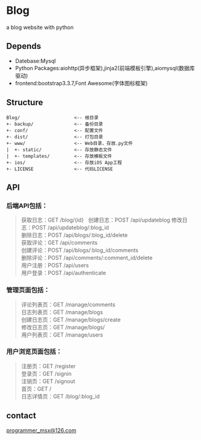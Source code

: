 # Blog #
  a blog website with python
   
## Depends ##   
  * Datebase:Mysql  
  * Python Packages:aiohttp(异步框架),jinja2(前端模板引擎),aiomysql(数据库驱动)  
  * frontend:bootstrap3.3.7,Font Awesome(字体图标框架)
 
## Structure ##  
  
    Blog/                    <-- 根目录
    +- backup/               <-- 备份目录
    +- conf/                 <-- 配置文件
    +- dist/                 <-- 打包目录
    +- www/                  <-- Web目录，存放.py文件
    |  +- static/            <-- 存放静态文件
    |  +- templates/         <-- 存放模板文件
    +- ios/                  <-- 存放iOS App工程
    +- LICENSE               <-- 代码LICENSE

## API ##
### 后端API包括：
> 获取日志：GET /blog/{id}  
> 创建日志：POST /api/updateblog 
> 修改日志：POST /api/updateblog/:blog_id  
> 删除日志：POST /api/blogs/:blog_id/delete  
> 获取评论：GET /api/comments  
> 创建评论：POST /api/blogs/:blog_id/comments  
> 删除评论：POST /api/comments/:comment_id/delete  
> 用户注册：POST /api/users  
> 用户登录：POST /api/authenticate 
### 管理页面包括：
> 评论列表页：GET /manage/comments  
> 日志列表页：GET /manage/blogs  
> 创建日志页：GET /manage/blogs/create  
> 修改日志页：GET /manage/blogs/  
> 用户列表页：GET /manage/users  
### 用户浏览页面包括：
> 注册页：GET /register   
> 登录页：GET /signin   
> 注销页：GET /signout   
> 首页：GET /   
> 日志详情页：GET /blog/:blog_id      

## contact ##  
  programmer_msx@126.com
